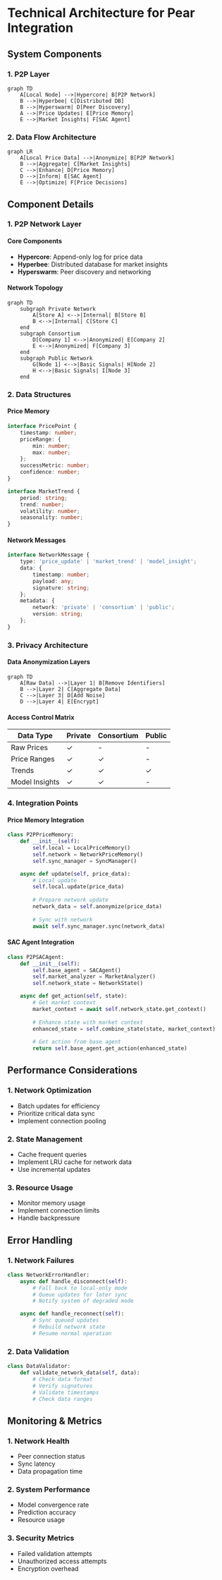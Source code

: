 # Technical Architecture for Pear Integration

## System Components

### 1. P2P Layer
```mermaid
graph TD
    A[Local Node] -->|Hypercore| B[P2P Network]
    B -->|Hyperbee| C[Distributed DB]
    B -->|Hyperswarm| D[Peer Discovery]
    A -->|Price Updates| E[Price Memory]
    E -->|Market Insights| F[SAC Agent]
```

### 2. Data Flow Architecture
```mermaid
graph LR
    A[Local Price Data] -->|Anonymize| B[P2P Network]
    B -->|Aggregate| C[Market Insights]
    C -->|Enhance| D[Price Memory]
    D -->|Inform| E[SAC Agent]
    E -->|Optimize| F[Price Decisions]
```

## Component Details

### 1. P2P Network Layer

#### Core Components
- **Hypercore**: Append-only log for price data
- **Hyperbee**: Distributed database for market insights
- **Hyperswarm**: Peer discovery and networking

#### Network Topology
```mermaid
graph TD
    subgraph Private Network
        A[Store A] <-->|Internal| B[Store B]
        B <-->|Internal| C[Store C]
    end
    subgraph Consortium
        D[Company 1] <-->|Anonymized| E[Company 2]
        E <-->|Anonymized| F[Company 3]
    end
    subgraph Public Network
        G[Node 1] <-->|Basic Signals| H[Node 2]
        H <-->|Basic Signals| I[Node 3]
    end
```

### 2. Data Structures

#### Price Memory
```typescript
interface PricePoint {
    timestamp: number;
    priceRange: {
        min: number;
        max: number;
    };
    successMetric: number;
    confidence: number;
}

interface MarketTrend {
    period: string;
    trend: number;
    volatility: number;
    seasonality: number;
}
```

#### Network Messages
```typescript
interface NetworkMessage {
    type: 'price_update' | 'market_trend' | 'model_insight';
    data: {
        timestamp: number;
        payload: any;
        signature: string;
    };
    metadata: {
        network: 'private' | 'consortium' | 'public';
        version: string;
    };
}
```

### 3. Privacy Architecture

#### Data Anonymization Layers
```mermaid
graph TD
    A[Raw Data] -->|Layer 1| B[Remove Identifiers]
    B -->|Layer 2| C[Aggregate Data]
    C -->|Layer 3| D[Add Noise]
    D -->|Layer 4| E[Encrypt]
```

#### Access Control Matrix
| Data Type | Private | Consortium | Public |
|-----------|---------|------------|---------|
| Raw Prices | ✓ | - | - |
| Price Ranges | ✓ | ✓ | - |
| Trends | ✓ | ✓ | ✓ |
| Model Insights | ✓ | ✓ | - |

### 4. Integration Points

#### Price Memory Integration
```python
class P2PPriceMemory:
    def __init__(self):
        self.local = LocalPriceMemory()
        self.network = NetworkPriceMemory()
        self.sync_manager = SyncManager()

    async def update(self, price_data):
        # Local update
        self.local.update(price_data)
        
        # Prepare network update
        network_data = self.anonymize(price_data)
        
        # Sync with network
        await self.sync_manager.sync(network_data)
```

#### SAC Agent Integration
```python
class P2PSACAgent:
    def __init__(self):
        self.base_agent = SACAgent()
        self.market_analyzer = MarketAnalyzer()
        self.network_state = NetworkState()

    async def get_action(self, state):
        # Get market context
        market_context = await self.network_state.get_context()
        
        # Enhance state with market context
        enhanced_state = self.combine_state(state, market_context)
        
        # Get action from base agent
        return self.base_agent.get_action(enhanced_state)
```

## Performance Considerations

### 1. Network Optimization
- Batch updates for efficiency
- Prioritize critical data sync
- Implement connection pooling

### 2. State Management
- Cache frequent queries
- Implement LRU cache for network data
- Use incremental updates

### 3. Resource Usage
- Monitor memory usage
- Implement connection limits
- Handle backpressure

## Error Handling

### 1. Network Failures
```python
class NetworkErrorHandler:
    async def handle_disconnect(self):
        # Fall back to local-only mode
        # Queue updates for later sync
        # Notify system of degraded mode

    async def handle_reconnect(self):
        # Sync queued updates
        # Rebuild network state
        # Resume normal operation
```

### 2. Data Validation
```python
class DataValidator:
    def validate_network_data(self, data):
        # Check data format
        # Verify signatures
        # Validate timestamps
        # Check data ranges
```

## Monitoring & Metrics

### 1. Network Health
- Peer connection status
- Sync latency
- Data propagation time

### 2. System Performance
- Model convergence rate
- Prediction accuracy
- Resource usage

### 3. Security Metrics
- Failed validation attempts
- Unauthorized access attempts
- Encryption overhead
